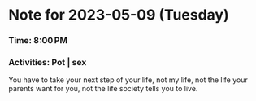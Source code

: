 # Note for 2023-05-09 (Tuesday)
### Time: 8:00 PM
### Activities: Pot | sex

You have to take your next step of your life, not my life, not the life your parents want for you, not the life society tells you to live.
